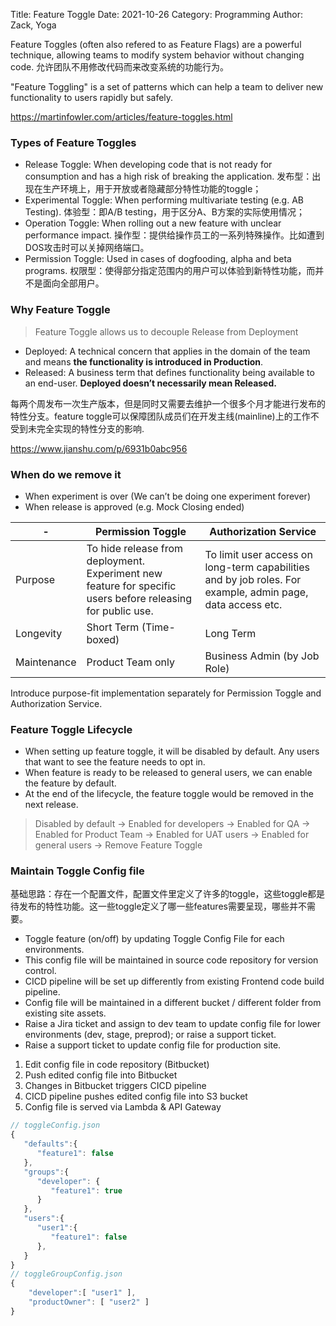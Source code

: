 Title: Feature Toggle
Date: 2021-10-26
Category: Programming
Author: Zack, Yoga

Feature Toggles (often also refered to as Feature Flags) are a powerful technique, allowing teams to modify system behavior without changing code. 允许团队不用修改代码而来改变系统的功能行为。

"Feature Toggling" is a set of patterns which can help a team to deliver new functionality to users rapidly but safely. 

https://martinfowler.com/articles/feature-toggles.html

### Types of Feature Toggles

* Release Toggle: When developing code that is not ready for consumption and has a high risk of breaking the application. 发布型：出现在生产环境上，用于开放或者隐藏部分特性功能的toggle；
* Experimental Toggle: When performing multivariate testing (e.g. AB Testing). 体验型：即A/B testing，用于区分A、B方案的实际使用情况；
* Operation Toggle: When rolling out a new feature with unclear performance impact. 操作型：提供给操作员工的一系列特殊操作。比如遭到DOS攻击时可以关掉网络端口。
* Permission Toggle: Used in cases of dogfooding, alpha and beta programs. 权限型：使得部分指定范围内的用户可以体验到新特性功能，而并不是面向全部用户。


### Why Feature Toggle

> Feature Toggle allows us to decouple Release from Deployment

* Deployed: A technical concern that applies in the domain of the team and means __the functionality is introduced in Production__.
* Released: A business term that defines functionality being available to an end-user. __Deployed doesn’t necessarily mean Released.__

每两个周发布一次生产版本，但是同时又需要去维护一个很多个月才能进行发布的特性分支。feature toggle可以保障团队成员们在开发主线(mainline)上的工作不受到未完全实现的特性分支的影响.

https://www.jianshu.com/p/6931b0abc956

### When do we remove it

* When experiment is over (We can’t be doing one experiment forever)
* When release is approved (e.g. Mock Closing ended)

| - | Permission Toggle | Authorization Service
| - | - | -
Purpose | To hide release from deployment. Experiment new feature for specific users before releasing for public use. | To limit user access on long-term capabilities and by job roles. For example, admin page, data access etc.
Longevity | Short Term (Time-boxed) | Long Term
Maintenance | Product Team only | Business Admin (by Job Role)

Introduce purpose-fit implementation separately for Permission Toggle and Authorization Service.

### Feature Toggle Lifecycle

* When setting up feature toggle, it will be disabled by default. Any users that want to see the feature needs to opt in.
* When feature is ready to be released to general users, we can enable the feature by default.
* At the end of the lifecycle, the feature toggle would be removed in the next release.

> Disabled by default -> Enabled for developers -> Enabled for QA -> Enabled for Product Team -> Enabled for UAT users -> Enabled for general users -> Remove Feature Toggle

### Maintain Toggle Config file

基础思路：存在一个配置文件，配置文件里定义了许多的toggle，这些toggle都是待发布的特性功能。这一些toggle定义了哪一些features需要呈现，哪些并不需要。

* Toggle feature (on/off) by updating Toggle Config File for each environments.
* This config file will be maintained in source code repository for version control.
* CICD pipeline will be set up differently from existing Frontend code build pipeline.
* Config file will be maintained in a different bucket / different folder from existing site assets.
* Raise a Jira ticket and assign to dev team to update config file for lower environments (dev,
stage, preprod); or raise a support ticket.
* Raise a support ticket to update config file for production site.

1. Edit config file in code repository (Bitbucket)
2. Push edited config file into Bitbucket
3. Changes in Bitbucket triggers CICD pipeline
4. CICD pipeline
pushes edited config file into S3 bucket
5. Config file is served via Lambda & API Gateway

```js
// toggleConfig.json
{
   "defaults":{
      "feature1": false
   },
   "groups":{
      "developer": {
         "feature1": true
      }
   },
   "users":{
      "user1":{
         "feature1": false
      },
   }
}
// toggleGroupConfig.json
{
	"developer":[ "user1" ],
	"productOwner": [ "user2" ]
}
```